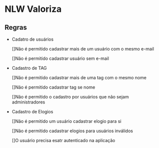 # NLW Valoriza

## Regras

- Cadatro de usuários

    []Não é permitido cadastrar mais de um usuário com o mesmo e-mail
    
    []Não é permitido cadastrar usuário sem e-mail
    
    
- Cadastro de TAG
    
    []Não é permitido cadastrar mais de uma tag com o mesmo nome

    []Não é permitido cadastrar tag se nome

    []Não é permitido o cadastro por usuários que não sejam administradores

- Cadastro de Elogios

    []Não é permitido um usuário cadastrar elogio para si

    []Não é permitido cadastrar elogios para usuários inválidos

    []O usuário precisa esatr autenticado na aplicação
    

    

